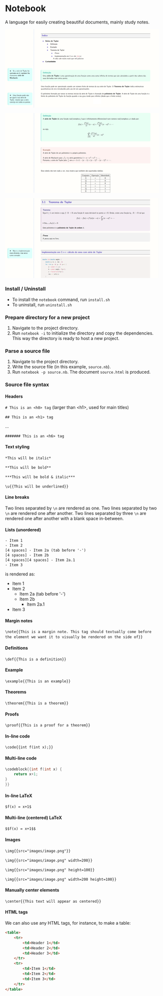 # Notebook
A language for easily creating beautiful documents, mainly study notes.

![Preview 1](preview1.png)

![Preview 2](preview2.png)

![Preview 3](preview3.png)



### Install / Uninstall
- To install the `notebook` command, run `install.sh`
- To uninstall, run `uninstall.sh`


### Prepare directory for a new project
1. Navigate to the project directory.
2. Run `notebook -i` to initialize the directory and copy the dependencies. This way the directory is ready to host a new project.


### Parse a source file
1. Navigate to the project directory.
2. Write the source file (in this example, `source.nb`).
3. Run `notebook -p source.nb`. The document `source.html` is produced.


### Source file syntax

#### Headers
`# This is an <h0> tag` (larger than &lt;h1&gt;, used for main titles)

`## This is an <h1> tag`

...

`####### This is an <h6> tag`

#### Text styling
`*This will be italic*`

`**This will be bold**`

`***This will be bold & italic***`

`\u{{This will be underlined}}`

#### Line breaks
Two lines separated by `\n` are rendered as one.
Two lines separated by two `\n` are rendered one after another.
Two lines separated by three `\n` are rendered one after another with a blank space in-between.


#### Lists (unordered)
```
- Item 1
- Item 2
[4 spaces] - Item 2a (tab before '-')
[4 spaces] - Item 2b
[4 spaces][4 spaces] - Item 2a.1
- Item 3
```

is rendered as:

- Item 1
- Item 2
	- Item 2a (tab before '-')
	- Item 2b
		- Item 2a.1
- Item 3

#### Margin notes
`\note{{This is a margin note. This tag should textually come before the element we want it to visually be rendered on the side of}}`

#### Definitions
`\def{{This is a definition}}`

#### Example
`\example{{This is an example}}`

#### Theorems
`\theorem{{This is a theorem}}`

#### Proofs
`\proof{{This is a proof for a theorem}}`

#### In-line code
`\code{{int f(int x);}}`

#### Multi-line code
```c++
\codeblock{{int f(int x) {
	return x+1;
}
}}
```

#### In-line LaTeX
`$f(x) = x+1$`

#### Multi-line (centered) LaTeX
`$$f(x) = x+1$$`

#### Images
`\img{{src="images/image.png"}}`

`\img{{src="images/image.png" width=200}}`

`\img{{src="images/image.png" height=100}}`

`\img{{src="images/image.png" width=200 height=100}}`

#### Manually center elements
`\center{{This text will appear as centered}}`

#### HTML tags
We can also use any HTML tags, for instance, to make a table:

```html
<table>
	<tr>
		<td>Header 1</td>
		<td>Header 2</td>
		<td>Header 3</td>
	</tr>
	<tr>
		<td>Item 1</td>
		<td>Item 2</td>
		<td>Item 3</td>
	</tr>
</table>
```
